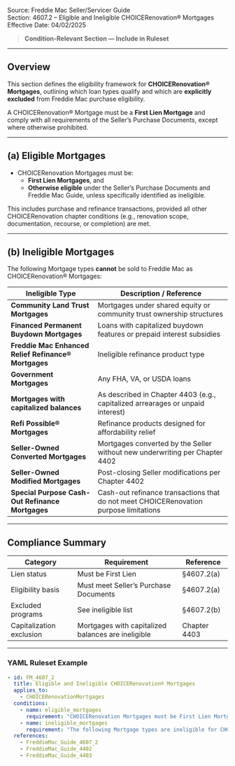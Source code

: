Source: Freddie Mac Seller/Servicer Guide  
Section: 4607.2 – Eligible and Ineligible CHOICERenovation® Mortgages  
Effective Date: 04/02/2025  

> **Condition-Relevant Section — Include in Ruleset**

---

## Overview  

This section defines the eligibility framework for **CHOICERenovation® Mortgages**, outlining which loan types qualify and which are **explicitly excluded** from Freddie Mac purchase eligibility.  

A CHOICERenovation® Mortgage must be a **First Lien Mortgage** and comply with all requirements of the Seller’s Purchase Documents, except where otherwise prohibited.

---

## (a) Eligible Mortgages  

- CHOICERenovation Mortgages must be:  
  - **First Lien Mortgages**, and  
  - **Otherwise eligible** under the Seller’s Purchase Documents and Freddie Mac Guide, unless specifically identified as ineligible.  

This includes purchase and refinance transactions, provided all other CHOICERenovation chapter conditions (e.g., renovation scope, documentation, recourse, or completion) are met.

---

## (b) Ineligible Mortgages  

The following Mortgage types **cannot** be sold to Freddie Mac as CHOICERenovation® Mortgages:

| Ineligible Type | Description / Reference |
|------------------|--------------------------|
| **Community Land Trust Mortgages** | Mortgages under shared equity or community trust ownership structures |
| **Financed Permanent Buydown Mortgages** | Loans with capitalized buydown features or prepaid interest subsidies |
| **Freddie Mac Enhanced Relief Refinance® Mortgages** | Ineligible refinance product type |
| **Government Mortgages** | Any FHA, VA, or USDA loans |
| **Mortgages with capitalized balances** | As described in Chapter 4403 (e.g., capitalized arrearages or unpaid interest) |
| **Refi Possible® Mortgages** | Refinance products designed for affordability relief |
| **Seller-Owned Converted Mortgages** | Mortgages converted by the Seller without new underwriting per Chapter 4402 |
| **Seller-Owned Modified Mortgages** | Post-closing Seller modifications per Chapter 4402 |
| **Special Purpose Cash-Out Refinance Mortgages** | Cash-out refinance transactions that do not meet CHOICERenovation purpose limitations |

---

## Compliance Summary  

| Category | Requirement | Reference |
|-----------|-------------|------------|
| Lien status | Must be First Lien | §4607.2(a) |
| Eligibility basis | Must meet Seller’s Purchase Documents | §4607.2(a) |
| Excluded programs | See ineligible list | §4607.2(b) |
| Capitalization exclusion | Mortgages with capitalized balances are ineligible | Chapter 4403 |

---

### YAML Ruleset Example  

```yaml
- id: FM_4607_2
  title: Eligible and Ineligible CHOICERenovation® Mortgages
  applies_to:
    - CHOICERenovationMortgages
  conditions:
    - name: eligible_mortgages
      requirement: "CHOICERenovation Mortgages must be First Lien Mortgages and meet all eligibility requirements in the Seller’s Purchase Documents."
    - name: ineligible_mortgages
      requirement: "The following Mortgage types are ineligible for CHOICERenovation sale to Freddie Mac: Community Land Trust Mortgages, Financed Permanent Buydown Mortgages, Enhanced Relief Refinance Mortgages, Government Mortgages, Mortgages with capitalized balances, Refi Possible Mortgages, Seller-Owned Converted/Modified Mortgages, and Special Purpose Cash-Out Refinance Mortgages."
  references:
    - FreddieMac_Guide_4607_2
    - FreddieMac_Guide_4402
    - FreddieMac_Guide_4403
